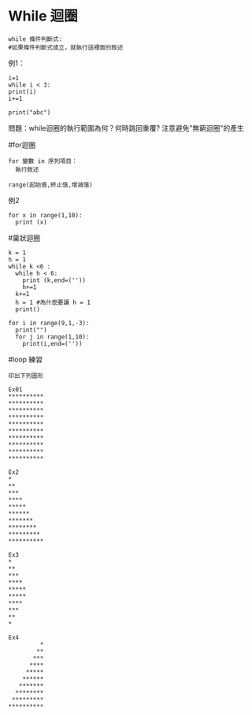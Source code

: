# While 迴圈
```
while 條件判斷式:
#如果條件判斷式成立，就執行這裡面的敘述
```
例1：
```
i=1
while i < 3:
print(i)
i+=1

print("abc")
```
問題：while迴圈的執行範圍為何？何時跳回重覆?
注意避免"無窮迴圈"的產生

#for迴圈
```
for 變數 in 序列項目：
  執行敘述
  
range(起始值,終止值,增減值)
```
例2
```
for x in range(1,10):
  print (x)
```

#巢狀迴圈
```
k = 1
h = 1
while k <6 :
  while h < 6:
    print (k,end=(''))
    h+=1
  k+=1
  h = 1 #為什麼要讓 h = 1
  print()

```
```
for i in range(9,1,-3):
  print("")
  for j in range(1,10):
    print(i,end=(''))

```

#loop 練習

```
印出下列圖形

Ex01 
**********
**********
**********
**********
**********
**********
**********
**********
**********
**********

Ex2
*
**
***
****
*****
******
*******
********
*********
**********

Ex3
*
**
***
****
*****
*****
****
***
**
*

Ex4
         *
        **
       ***
      ****
     *****
    ******
   *******
  ********
 *********
**********
```

